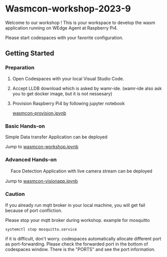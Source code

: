 # Wasmcon-workshop-2023-9


Welcome to our workshop ! This is your workspace to develop the wasm application running on WEdge Agent at Raspberry Pi4.

Please start codespaces with your favorite configuration.



## Getting Started

### Preparation
1. Open Codespaces with your local Visual Studio Code. 
2. Accept LLDB download which is asked by wamr-ide. (wamr-ide also ask you to get docker image, but it is not nessesary)
3. Provision Raspberry Pi4 by following jupyter notebook

   [wasmcon-provision.ipynb](./wasmcon-provision.ipynb)


### Basic Hands-on
   Simple Data transfer Application can be deployed


   Jump to 
   [wasmcon-workshop.ipynb](./wasmcon-workshop.ipynb)
### Advanced Hands-on
　 Face Detection Application with live camera stream can be deployed

   Jump to 
   [wasmcon-visionapp.ipynb](./wasmcon-visionapp.ipynb)

### Caution
   If you already run mqtt broker in your local machine, you will get fail because of port confliction. 

   Please stop your mqtt broker during workshop. example for mosquitto

   ```python
   systemctl stop mosquitto.service
   ```

   if it is difficult, don't worry. codespaces automatically allocate different port as port-forwarding.
   Please check the forwarded port in the bottom of codespaces window. There is the "PORTS" and see the port information.
   


